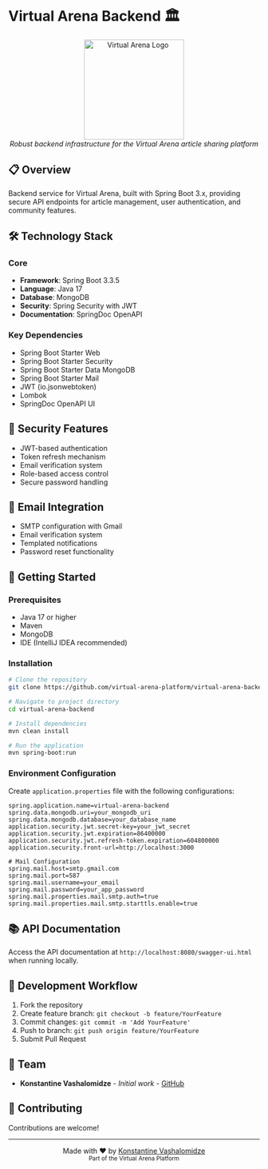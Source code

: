 # Virtual Arena Backend 🏛️

<p align="center">
  <img src="https://virtualarena.tech/wp-content/uploads/2023/06/Virtual-Arena-Flaticon.png" alt="Virtual Arena Logo" width="200"/>
  <br>
  <em>Robust backend infrastructure for the Virtual Arena article sharing platform</em>
</p>

## 📋 Overview

Backend service for Virtual Arena, built with Spring Boot 3.x, providing secure API endpoints for article management, user authentication, and community features.

## 🛠️ Technology Stack

### Core
- **Framework**: Spring Boot 3.3.5
- **Language**: Java 17
- **Database**: MongoDB
- **Security**: Spring Security with JWT
- **Documentation**: SpringDoc OpenAPI

### Key Dependencies
- Spring Boot Starter Web
- Spring Boot Starter Security
- Spring Boot Starter Data MongoDB
- Spring Boot Starter Mail
- JWT (io.jsonwebtoken)
- Lombok
- SpringDoc OpenAPI UI

## 🔐 Security Features

- JWT-based authentication
- Token refresh mechanism
- Email verification system
- Role-based access control
- Secure password handling

## 📨 Email Integration

- SMTP configuration with Gmail
- Email verification system
- Templated notifications
- Password reset functionality

## 🚀 Getting Started

### Prerequisites
- Java 17 or higher
- Maven
- MongoDB
- IDE (IntelliJ IDEA recommended)

### Installation

```bash
# Clone the repository
git clone https://github.com/virtual-arena-platform/virtual-arena-backend.git

# Navigate to project directory
cd virtual-arena-backend

# Install dependencies
mvn clean install

# Run the application
mvn spring-boot:run
```

### Environment Configuration

Create `application.properties` file with the following configurations:

```properties
spring.application.name=virtual-arena-backend
spring.data.mongodb.uri=your_mongodb_uri
spring.data.mongodb.database=your_database_name
application.security.jwt.secret-key=your_jwt_secret
application.security.jwt.expiration=86400000
application.security.jwt.refresh-token.expiration=604800000
application.security.front-url=http://localhost:3000

# Mail Configuration
spring.mail.host=smtp.gmail.com
spring.mail.port=587
spring.mail.username=your_email
spring.mail.password=your_app_password
spring.mail.properties.mail.smtp.auth=true
spring.mail.properties.mail.smtp.starttls.enable=true
```

## 📚 API Documentation

Access the API documentation at `http://localhost:8080/swagger-ui.html` when running locally.

## 🔄 Development Workflow

1. Fork the repository
2. Create feature branch: `git checkout -b feature/YourFeature`
3. Commit changes: `git commit -m 'Add YourFeature'`
4. Push to branch: `git push origin feature/YourFeature`
5. Submit Pull Request

## 👥 Team

- **Konstantine Vashalomidze** - _Initial work_ - [GitHub](https://github.com/KonstantineVashalomidze)

## 🤝 Contributing

Contributions are welcome!

---

<p align="center">
  Made with ❤️ by <a href="https://github.com/KonstantineVashalomidze">Konstantine Vashalomidze</a>
  <br>
  <sub>Part of the Virtual Arena Platform</sub>
</p>